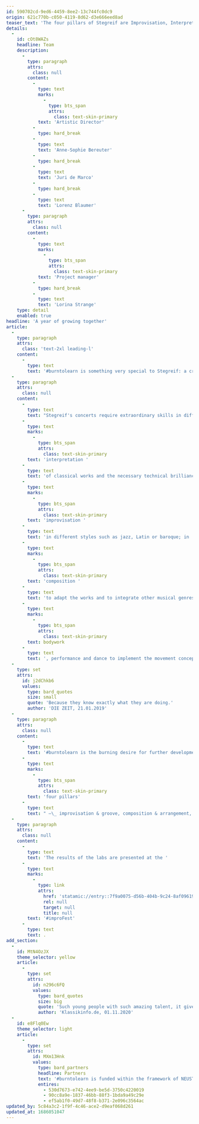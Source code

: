 ```yaml
---
id: 590702cd-9ed6-4459-8ee2-13c744fc0dc9
origin: 621c770b-c050-4119-8d62-d3e666eed8ad
teaser_text: 'The four pillars of Stegreif are Improvisation, Interpretation, Composition and Bodywork. We are burning to develop in all these disciplines and to continue learning from each other.'
details:
  -
    id: cOt8WAZs
    headline: Team
    description:
      -
        type: paragraph
        attrs:
          class: null
        content:
          -
            type: text
            marks:
              -
                type: bts_span
                attrs:
                  class: text-skin-primary
            text: 'Artistic Director'
          -
            type: hard_break
          -
            type: text
            text: 'Anne-Sophie Bereuter'
          -
            type: hard_break
          -
            type: text
            text: 'Juri de Marco'
          -
            type: hard_break
          -
            type: text
            text: 'Lorenz Blaumer'
      -
        type: paragraph
        attrs:
          class: null
        content:
          -
            type: text
            marks:
              -
                type: bts_span
                attrs:
                  class: text-skin-primary
            text: 'Project manager'
          -
            type: hard_break
          -
            type: text
            text: 'Lorina Strange'
    type: detail
    enabled: true
headline: 'A year of growing together'
article:
  -
    type: paragraph
    attrs:
      class: 'text-2xl leading-l'
    content:
      -
        type: text
        text: '#burntolearn is something very special to Stegreif: a creative oasis, a place to try things out and to experiment. This is because,within the framework of this project, the orchestra members can join together to work on themselves.'
  -
    type: paragraph
    attrs:
      class: null
    content:
      -
        type: text
        text: "Stegreif's concerts require extraordinary skills in different areas from all the musicians involved: in the "
      -
        type: text
        marks:
          -
            type: bts_span
            attrs:
              class: text-skin-primary
        text: 'interpretation '
      -
        type: text
        text: 'of classical works and the necessary technical brilliance on the instrument; in '
      -
        type: text
        marks:
          -
            type: bts_span
            attrs:
              class: text-skin-primary
        text: 'improvisation '
      -
        type: text
        text: 'in different styles such as jazz, Latin or baroque; in '
      -
        type: text
        marks:
          -
            type: bts_span
            attrs:
              class: text-skin-primary
        text: 'composition '
      -
        type: text
        text: 'to adapt the works and to integrate other musical genres; and last but not least, in '
      -
        type: text
        marks:
          -
            type: bts_span
            attrs:
              class: text-skin-primary
        text: bodywork
      -
        type: text
        text: ', performance and dance to implement the movement concepts. Our musicians have different artistic backgrounds: each member has their strengths, which they bring to the ensemble, but also their weaknesses, in which they can learn from the other members.'
  -
    type: set
    attrs:
      id: j2dChkb6
      values:
        type: bard_quotes
        size: small
        quote: 'Because they know exactly what they are doing.'
        author: 'DIE ZEIT, 21.01.2019'
  -
    type: paragraph
    attrs:
      class: null
    content:
      -
        type: text
        text: '#burntolearn is the burning desire for further development, for growing together: For one year, the musicians can learn from each other and from external lecturers. In several labs, Stegreif’s '
      -
        type: text
        marks:
          -
            type: bts_span
            attrs:
              class: text-skin-primary
        text: 'four pillars'
      -
        type: text
        text: " –\_ improvisation & groove, composition & arrangement, performance, and interpretation – are all approached in a structured manner and professionally trained in order to strengthen Stegreif's defining characteristics in the long term."
  -
    type: paragraph
    attrs:
      class: null
    content:
      -
        type: text
        text: 'The results of the labs are presented at the '
      -
        type: text
        marks:
          -
            type: link
            attrs:
              href: 'statamic://entry::7f9a0075-d56b-404b-9c24-8af09619c9c4'
              rel: null
              target: null
              title: null
        text: '#improFest'
      -
        type: text
        text: .
add_section:
  -
    id: MtN4OzJX
    theme_selector: yellow
    article:
      -
        type: set
        attrs:
          id: n296c6FQ
          values:
            type: bard_quotes
            size: big
            quote: 'Such young people with such amazing talent, it gives hope for the future, it inspires the audience.'
            author: 'Klassikinfo.de, 01.11.2020'
  -
    id: e8Flq0Ew
    theme_selector: light
    article:
      -
        type: set
        attrs:
          id: MXm13Hnk
          values:
            type: bard_partners
            headline: Partners
            text: '#burntolearn is funded within the framework of NEUSTART KULTUR Ensembleförderung by: Die Beauftragte der Bundesregierung für Kultur und Medien.'
            entires:
              - 530d7673-e742-4ee9-be5d-3750c4220019
              - 90cc8a9e-1837-46bb-88f3-1bda9a49c29e
              - ef5ab1f0-49d7-48f8-b371-2e096c3564ac
updated_by: 5c84a3c2-1f9f-4c46-ace2-d9eaf068d261
updated_at: 1686051047
---
```

